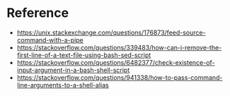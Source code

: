 # Reference
- https://unix.stackexchange.com/questions/176873/feed-source-command-with-a-pipe
- https://stackoverflow.com/questions/339483/how-can-i-remove-the-first-line-of-a-text-file-using-bash-sed-script
- https://stackoverflow.com/questions/6482377/check-existence-of-input-argument-in-a-bash-shell-script 
- https://stackoverflow.com/questions/941338/how-to-pass-command-line-arguments-to-a-shell-alias
